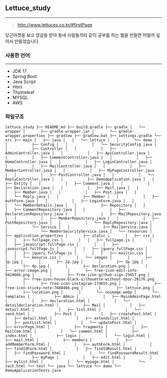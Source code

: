 ## Lettuce_study

---

> http://www.lettuces.co.kr/#firstPage
> 

당근마켓을 보고 영감을 받아 동네 사람들끼리 같이 공부를 하는 웹을 만들면 어떨까 싶어서 만들었습니다

### 사용한 언어

---

- JDK 17
- Spring Boot
- Java Script
- Html
- Thymeleaf
- MYSQL
- AWS

### 파일구조

`
lettuce_study
    ├── README.md
    ├── build.gradle
    ├── gradle
    │   └── wrapper
    │       ├── gradle-wrapper.jar
    │       └── gradle-wrapper.properties
    ├── gradlew
    ├── gradlew.bat
    ├── settings.gradle
    └── src
        ├── main
        │   ├── java
        │   │   └── lettuce
        │   │       └── demo
        │   │           ├── Config
        │   │           │   └── SecurityConfig.java
        │   │           ├── Controller
        │   │           │   ├── AdminController.java
        │   │           │   ├── ApiController.java
        │   │           │   ├── CommentController.java
        │   │           │   ├── HomeController.java
        │   │           │   ├── LoginController.java
        │   │           │   ├── MailController.java
        │   │           │   ├── MemberController.java
        │   │           │   ├── MyPageController.java
        │   │           │   ├── PostController.java
        │   │           │   └── ReplyController.java
        │   │           ├── DemoApplication.java
        │   │           ├── Entity
        │   │           │   ├── Comment.java
        │   │           │   ├── Declaration.java
        │   │           │   ├── Mail.java
        │   │           │   ├── Member.java
        │   │           │   ├── Post.java
        │   │           │   └── Reply.java
        │   │           ├── Member
        │   │           │   ├── AuthForm.java
        │   │           │   ├── LoginForm.java
        │   │           │   └── MemberDetails.java
        │   │           ├── Repository
        │   │           │   ├── CommentRepository.java
        │   │           │   ├── DeclarationRepository.java
        │   │           │   ├── MailRepository.java
        │   │           │   ├── MemberRepository.java
        │   │           │   ├── PostRepository.java
        │   │           │   └── ReplyRepository.java
        │   │           └── Service
        │   │               ├── MailService.java
        │   │               └── MemberSecurityService.java
        │   └── resources
        │       ├── application.properties
        │       ├── static
        │       │   ├── css
        │       │   │   ├── fullpage.css
        │       │   │   ├── fullpage.js
        │       │   │   ├── javascript.fullPage.css
        │       │   │   ├── javascript.fullPage.js
        │       │   │   ├── jquery.fullPage.css
        │       │   │   ├── jquery.fullPage.js
        │       │   │   ├── mailcss.css
        │       │   │   └── menucss.css
        │       │   └── images
        │       │       ├── 1p.jpg
        │       │       ├── 2p.jpg
        │       │       ├── 3p.jpg
        │       │       ├── 4p.jpg
        │       │       ├── declaration.png
        │       │       ├── error-image.png
        │       │       ├── free-icon-edit-info-9424666.png
        │       │       ├── free-icon-github-sign-25657.png
        │       │       ├── free-icon-house-black-silhouette-without-door-20176.png
        │       │       ├── free-icon-instagram-174855.png
        │       │       ├── free-icon-sticky-note-7688466.png
        │       │       ├── lettuce.png
        │       │       ├── location.png
        │       │       └── noimage.webp
        │       └── templates
        │           ├── Admin
        │           │   ├── MainAdminPage.html
        │           │   ├── declaration.html
        │           │   └── detaildeclaration.html
        │           ├── Mail
        │           │   ├── detail.html
        │           │   ├── list.html
        │           │   └── send.html
        │           ├── Post
        │           │   ├── createPost.html
        │           │   ├── detail.html
        │           │   ├── extendslist.html
        │           │   ├── postList.html
        │           │   └── updatePost.html
        │           ├── errorPage.html
        │           ├── fragments
        │           │   ├── MailCom.html
        │           │   └── common.html
        │           ├── index.html
        │           ├── login
        │           │   └── login.html
        │           ├── mail.html
        │           ├── members
        │           │   ├── addMemberForm.html
        │           │   ├── authForm.html
        │           │   ├── findIdForm.html
        │           │   ├── findIdResult.html
        │           │   ├── findPassword.html
        │           │   └── findPasswordResult.html
        │           ├── myPage
        │           │   ├── edit.html
        │           │   ├── mylist.html
        │           │   └── mypage.html
        │           └── test.html
        └── test
            └── java
                └── lettuce
                    └── demo
                        └── DemoApplicationTests.java
`

